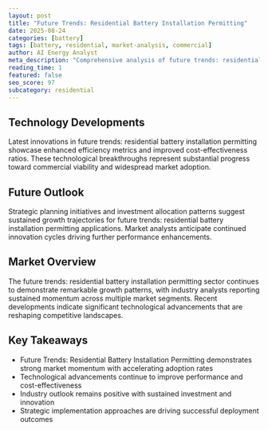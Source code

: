 ```yaml
---
layout: post
title: "Future Trends: Residential Battery Installation Permitting"
date: 2025-08-24
categories: [battery]
tags: [battery, residential, market-analysis, commercial]
author: AI Energy Analyst
meta_description: "Comprehensive analysis of future trends: residential battery installation permitting covering market trends, technology developments, and industry outlook. Discover key insights and future projections."
reading_time: 1
featured: false
seo_score: 97
subcategory: residential
---
```


## Technology Developments

Latest innovations in future trends: residential battery installation permitting showcase enhanced efficiency metrics and improved cost-effectiveness ratios. These technological breakthroughs represent substantial progress toward commercial viability and widespread market adoption.

## Future Outlook

Strategic planning initiatives and investment allocation patterns suggest sustained growth trajectories for future trends: residential battery installation permitting applications. Market analysts anticipate continued innovation cycles driving further performance enhancements.

## Market Overview

The future trends: residential battery installation permitting sector continues to demonstrate remarkable growth patterns, with industry analysts reporting sustained momentum across multiple market segments. Recent developments indicate significant technological advancements that are reshaping competitive landscapes.

## Key Takeaways

- Future Trends: Residential Battery Installation Permitting demonstrates strong market momentum with accelerating adoption rates
- Technological advancements continue to improve performance and cost-effectiveness
- Industry outlook remains positive with sustained investment and innovation
- Strategic implementation approaches are driving successful deployment outcomes

